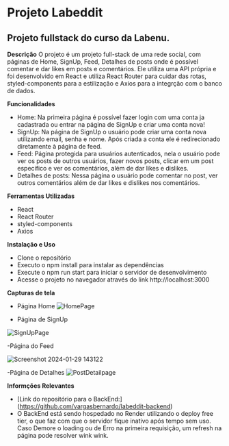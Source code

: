 # Projeto Labeddit
## Projeto fullstack do curso da Labenu.

**Descrição**
  O projeto é um projeto full-stack de uma rede social, com páginas de Home, SignUp, Feed, Detalhes de posts onde é possível comentar e dar likes em posts e comentários. 
Ele utiliza uma API própria e foi desenvolvido em React e utiliza React Router para cuidar das rotas, styled-components para a estilização e Axios para a integrção com o banco de dados.

**Funcionalidades** 
- Home: Na primeira página é possível fazer login com uma conta ja cadastrada ou entrar na página de SignUp e criar uma conta nova!
- SignUp: Na página de SignUp o usuário pode criar uma conta nova utilizando email, senha e nome. Após criada a conta ele é redirecionado diretamente à página de feed.
- Feed: Página protegida para usuários autenticados, nela o usuário pode ver os posts de outros usuários, fazer novos posts, clicar em um post especifico e ver os comentários, além de dar likes e dislikes.
- Detalhes de posts: Nessa página o usuário pode comentar no post, ver outros comentários além de dar likes e dislikes nos comentários.

**Ferramentas Utilizadas**
- React
- React Router
- styled-components
- Axios

**Instalação e Uso**
- Clone o repositório
- Executo o npm install para instalar as dependências
- Execute o npm run start para iniciar o servidor de desenvolvimento
- Acesse o projeto no navegador através do link http://localhost:3000

**Capturas de tela**
- Página Home
  ![HomePage](https://github.com/vargasbernardo/labeddit-frontend/assets/114179673/36725217-89ba-41b4-bf07-6a78d7b32704)

- Página de SignUp
  

![SignUpPage](https://github.com/vargasbernardo/labeddit-frontend/assets/114179673/1914c3e1-bc22-4f49-8d3f-a28c4520d229)

-Página do Feed


![Screenshot 2024-01-29 143122](https://github.com/vargasbernardo/labeddit-frontend/assets/114179673/69d1d944-c0ee-4913-bb3b-6e47021e6083)


-Página de Detalhes
![PostDetailpage](https://github.com/vargasbernardo/labeddit-frontend/assets/114179673/e7c4b4d2-56b9-49df-a915-271e83597136)


**Informções Relevantes**
- [Link do repositório para o BackEnd:] (https://github.com/vargasbernardo/labeddit-backend)
- O BackEnd está sendo hospedado no Render utilizando o deploy free tier, o que faz com que o servidor fique inativo após tempo sem uso. Caso Demore o loading ou de Erro na primeira requisição, um refresh na página pode resolver wink wink.
